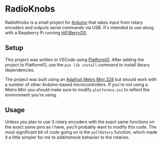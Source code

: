 # RadioKnobs

RadioKnobs is a small project for [Arduino](https://www.arduino.cc/) that takes input from rotary encoders and outputs serial commands via USB. It's intended to use along with a Raspberry Pi running [HiFiBerryOS](https://www.hifiberry.com/hifiberryos/).

## Setup

This project was written in VSCode using [PlatformIO](https://platformio.org/). After adding the project to PlatformIO, use the `pio lib install` command to install library dependencies.

The project was built using an [Adafruit Metro Mini 328](https://www.adafruit.com/product/2590) but should work with a number of other Arduino-based microcontrollers. If you're not using a Metro Mini you should make sure to modify `platformio.ini` to reflect the environment you're using.

## Usage

Unless you plan to use 3 rotary encoders with the exact same functions on the exact same pins as I have, you'll probably want to modify this code. The most significant bit of code going on is the `pollRotary` function, which made it a little simpler for me to add/remove behavior to the rotaries. 
